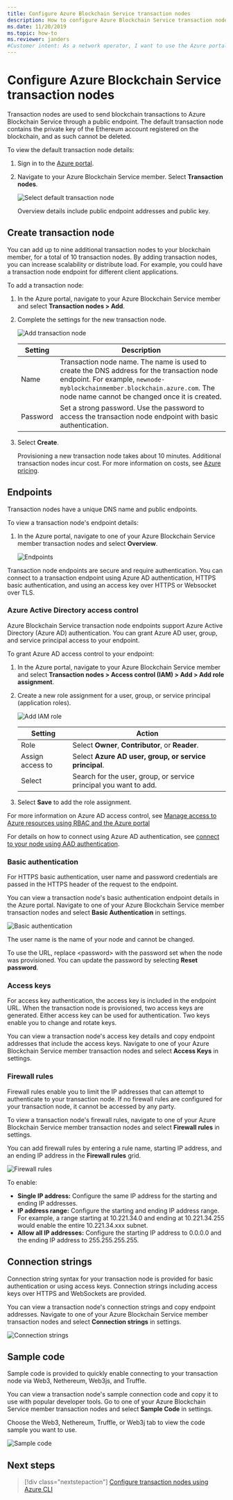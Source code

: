 ```yaml
---
title: Configure Azure Blockchain Service transaction nodes
description: How to configure Azure Blockchain Service transaction nodes
ms.date: 11/20/2019
ms.topic: how-to
ms.reviewer: janders
#Customer intent: As a network operator, I want to use the Azure portal to create and configure transaction nodes.
---
```


# Configure Azure Blockchain Service transaction nodes

Transaction nodes are used to send blockchain transactions to Azure Blockchain Service through a public endpoint. The default transaction node contains the private key of the Ethereum account registered on the blockchain, and as such cannot be deleted.

To view the default transaction node details:

1. Sign in to the [Azure portal](https://portal.azure.com).
1. Navigate to your Azure Blockchain Service member. Select **Transaction nodes**.

    ![Select default transaction node](./media/configure-transaction-nodes/nodes.png)

    Overview details include public endpoint addresses and public key.

## Create transaction node

You can add up to nine additional transaction nodes to your blockchain member, for a total of 10 transaction nodes. By adding transaction nodes, you can increase scalability or distribute load. For example, you could have a transaction node endpoint for different client applications.

To add a transaction node:

1. In the Azure portal, navigate to your Azure Blockchain Service member and select **Transaction nodes > Add**.
1. Complete the settings for the new transaction node.

    ![Add transaction node](./media/configure-transaction-nodes/add-node.png)

    | Setting | Description |
    |---------|-------------|
    | Name | Transaction node name. The name is used to create the DNS address for the transaction node endpoint. For example, `newnode-myblockchainmember.blockchain.azure.com`. The node name cannot be changed once it is created. |
    | Password | Set a strong password. Use the password to access the transaction node endpoint with basic authentication.

1. Select **Create**.

    Provisioning a new transaction node takes about 10 minutes. Additional transaction nodes incur cost. For more information on costs, see [Azure pricing](https://aka.ms/ABSPricing).

## Endpoints

Transaction nodes have a unique DNS name and public endpoints.

To view a transaction node's endpoint details:

1. In the Azure portal, navigate to one of your Azure Blockchain Service member transaction nodes and select **Overview**.

    ![Endpoints](./media/configure-transaction-nodes/endpoints.png)

Transaction node endpoints are secure and require authentication. You can connect to a transaction endpoint using Azure AD authentication, HTTPS basic authentication, and using an access key over HTTPS or Websocket over TLS.

### Azure Active Directory access control

Azure Blockchain Service transaction node endpoints support Azure Active Directory (Azure AD) authentication. You can grant Azure AD user, group, and service principal access to your endpoint.

To grant Azure AD access control to your endpoint:

1. In the Azure portal, navigate to your Azure Blockchain Service member and select **Transaction nodes > Access control (IAM) > Add > Add role assignment**.
1. Create a new role assignment for a user, group, or service principal (application roles).

    ![Add IAM role](./media/configure-transaction-nodes/add-role.png)

    | Setting | Action |
    |---------|-------------|
    | Role | Select **Owner**, **Contributor**, or **Reader**.
    | Assign access to | Select **Azure AD user, group, or service principal**.
    | Select | Search for the user, group, or service principal you want to add.

1. Select **Save** to add the role assignment.

For more information on Azure AD access control, see [Manage access to Azure resources using RBAC and the Azure portal](../../role-based-access-control/role-assignments-portal.md)

For details on how to connect using Azure AD authentication, see [connect to your node using AAD authentication](configure-aad.md).

### Basic authentication

For HTTPS basic authentication, user name and password credentials are passed in the HTTPS header of the request to the endpoint.

You can view a transaction node's basic authentication endpoint details in the Azure portal. Navigate to one of your Azure Blockchain Service member transaction nodes and select **Basic Authentication** in settings.

![Basic authentication](./media/configure-transaction-nodes/basic.png)

The user name is the name of your node and cannot be changed.

To use the URL, replace \<password\> with the password set when the node was provisioned. You can update the password by selecting **Reset password**.

### Access keys

For access key authentication, the access key is included in the endpoint URL. When the transaction node is provisioned, two access keys are generated. Either access key can be used for authentication. Two keys enable you to change and rotate keys.

You can view a transaction node's access key details and copy endpoint addresses that include the access keys. Navigate to one of your Azure Blockchain Service member transaction nodes and select **Access Keys** in settings.

### Firewall rules

Firewall rules enable you to limit the IP addresses that can attempt to authenticate to your transaction node.  If no firewall rules are configured for your transaction node, it cannot be accessed by any party.  

To view a transaction node's firewall rules, navigate to one of your Azure Blockchain Service member transaction nodes and select **Firewall rules** in settings.

You can add firewall rules by entering a rule name, starting IP address, and an ending IP address in the **Firewall rules** grid.

![Firewall rules](./media/configure-transaction-nodes/firewall-rules.png)

To enable:

* **Single IP address:** Configure the same IP address for the starting and ending IP addresses.
* **IP address range:** Configure the starting and ending IP address range. For example, a range starting at 10.221.34.0 and ending at 10.221.34.255 would enable the entire 10.221.34.xxx subnet.
* **Allow all IP addresses:** Configure the starting IP address to 0.0.0.0 and the ending IP address to 255.255.255.255.

## Connection strings

Connection string syntax for your transaction node is provided for basic authentication or using access keys. Connection strings including access keys over HTTPS and WebSockets are provided.

You can view a transaction node's connection strings and copy endpoint addresses. Navigate to one of your Azure Blockchain Service member transaction nodes and select **Connection strings** in settings.

![Connection strings](./media/configure-transaction-nodes/connection-strings.png)

## Sample code

Sample code is provided to quickly enable connecting to your transaction node via Web3, Nethereum, Web3js, and Truffle.

You can view a transaction node's sample connection code and copy it to use with popular developer tools. Go to one of your Azure Blockchain Service member transaction nodes and select **Sample Code** in settings.

Choose the Web3, Nethereum, Truffle, or Web3j tab to view the code sample you want to use.

![Sample code](./media/configure-transaction-nodes/sample-code.png)

## Next steps

> [!div class="nextstepaction"]
> [Configure transaction nodes using Azure CLI](manage-cli.md)
